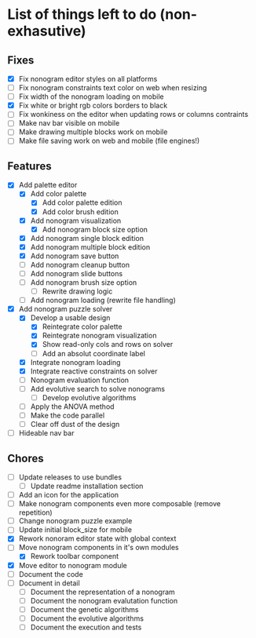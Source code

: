 # List of things left to do (non-exhasutive)

## Fixes

- [X] Fix nonogram editor styles on all platforms
- [ ] Fix nonogram constraints text color on web when resizing
- [ ] Fix width of the nonogram loading on mobile
- [X] Fix white or bright rgb colors borders to black
- [ ] Fix wonkiness on the editor when updating rows or columns contraints
- [ ] Make nav bar visible on mobile
- [ ] Make drawing multiple blocks work on mobile
- [ ] Make file saving work on web and mobile (file engines!)

## Features

- [X] Add palette editor
    + [X] Add color palette 
        * [X] Add color palette edition
        * [X] Add color brush edition
    + [X] Add nonogram visualization
        * [X] Add nonogram block size option
    + [X] Add nonogram single block edition
    + [X] Add nonogram multiple block edition
    + [X] Add nonogram save button
    + [ ] Add nonogram cleanup button
    + [ ] Add nonogram slide buttons
    + [ ] Add nonogram brush size option
        * [ ] Rewrite drawing logic
    + [ ] Add nonogram loading (rewrite file handling)
- [X] Add nonogram puzzle solver
    + [X] Develop a usable design
        * [X] Reintegrate color palette
        * [X] Reintegrate nonogram visualization
        * [X] Show read-only cols and rows on solver
        * [ ] Add an absolut coordinate label
    + [X] Integrate nonogram loading
    + [X] Integrate reactive constraints on solver
    + [ ] Nonogram evaluation function
    + [ ] Add evolutive search to solve nonograms
        * [ ] Develop evolutive algorithms
    + [ ] Apply the ANOVA method
    + [ ] Make the code parallel
    + [ ] Clear off dust of the design
- [ ] Hideable nav bar

## Chores

- [ ] Update releases to use bundles
    + [ ] Update readme installation section
- [ ] Add an icon for the application
- [ ] Make nonogram components even more composable (remove repetition)
- [ ] Change nonogram puzzle example
- [ ] Update initial block_size for mobile
- [X] Rework nonoram editor state with global context
- [ ] Move nonogram components in it's own modules
    + [X] Rework toolbar component
- [x] Move editor to nonogram module
- [ ] Document the code
- [ ] Document in detail
    + [ ] Document the representation of a nonogram
    + [ ] Document the nonogram evalutation function
    + [ ] Document the genetic algorithms
    + [ ] Document the evolutive algorithms
    + [ ] Document the execution and tests
